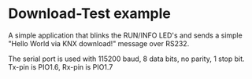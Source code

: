Download-Test example
=====================

A simple application that blinks the RUN/INFO LED's
and sends a simple "Hello World via KNX download!" message over RS232.

The serial port is used with 115200 baud, 8 data bits, no parity, 1 stop bit.
Tx-pin is PIO1.6, Rx-pin is PIO1.7
